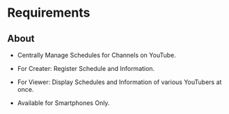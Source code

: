 # Requirements

## About

- Centrally Manage Schedules for Channels on YouTube.

- For Creater: Register Schedule and Information.

- For Viewer: Display Schedules and Information of various YouTubers at once.

- Available for Smartphones Only.
